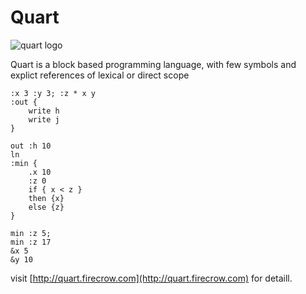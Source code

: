 # Quart

![quart logo](http://quart.firecrow.com/quart-logo128.png)


Quart is a block based programming language, with few symbols and explict references of lexical or direct scope


```
:x 3 :y 3; :z * x y
:out {
    write h
    write j
}

out :h 10
ln
:min {
    .x 10 
    :z 0 
    if { x < z } 
    then {x} 
    else {z}
} 

min :z 5; 
min :z 17
&x 5 
&y 10
```

visit [http://quart.firecrow.com](http://quart.firecrow.com) for detaill.
